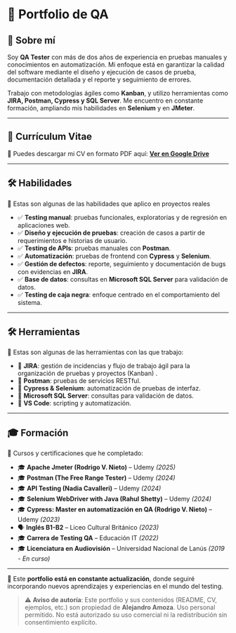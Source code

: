 # 📌 Portfolio de QA

## 👤 Sobre mí
Soy **QA Tester** con más de dos años de experiencia en pruebas manuales y conocimientos en automatización. Mi enfoque está en garantizar la calidad del software mediante el diseño y ejecución de casos de prueba, documentación detallada y el reporte y seguimiento de errores.

Trabajo con metodologías ágiles como **Kanban**, y utilizo herramientas como **JIRA, Postman, Cypress y SQL Server**. Me encuentro en constante formación, ampliando mis habilidades en **Selenium** y en **JMeter**.

---

## 📄 Currículum Vitae
📌 Puedes descargar mi CV en formato PDF aquí: **[Ver en Google Drive](https://drive.google.com/drive/u/1/folders/15WaMY_9IG9rJGOgr3iDB8Zst75mQf-Nh)**

---

## 🛠 Habilidades
📌 Estas son algunas de las habilidades que aplico en proyectos reales

- ✅ **Testing manual**: pruebas funcionales, exploratorias y de regresión en aplicaciones web.
- ✅ **Diseño y ejecución de pruebas**: creación de casos a partir de requerimientos e historias de usuario.
- ✅ **Testing de APIs**: pruebas manuales con **Postman**.
- ✅ **Automatización**: pruebas de frontend con **Cypress** y **Selenium**.
- ✅ **Gestión de defectos**: reporte, seguimiento y documentación de bugs con evidencias en **JIRA**.
- ✅ **Base de datos**: consultas en **Microsoft SQL Server** para validación de datos.
- ✅ **Testing de caja negra**: enfoque centrado en el comportamiento del sistema.

---

## 🛠 Herramientas
📌 Estas son algunas de las herramientas con las que trabajo:

- 🔹 **JIRA**: gestión de incidencias y flujo de trabajo ágil para la organización de pruebas y proyectos (Kanban) .
- 🔹 **Postman**: pruebas de servicios RESTful.
- 🔹 **Cypress & Selenium**: automatización de pruebas de interfaz.
- 🔹 **Microsoft SQL Server**: consultas para validación de datos.
- 🔹 **VS Code**: scripting y automatización.

---

## 🎓 Formación
📌 Cursos y certificaciones que he completado:

- 🎓 **Apache Jmeter (Rodrigo V. Nieto)** – Udemy *(2025)*
- 🎓 **Postman (The Free Range Tester)** – Udemy *(2024)*
- 🎓 **API Testing (Nadia Cavalleri)** – Udemy *(2024)*
- 🎓 **Selenium WebDriver with Java (Rahul Shetty)** – Udemy *(2024)*
- 🎓 **Cypress: Master en automatización en QA (Rodrigo V. Nieto)** – Udemy *(2023)*
- 🗣 **Inglés B1-B2** – Liceo Cultural Británico *(2023)*
- 🎓 **Carrera de Testing QA** – Educación IT *(2022)*
- 🎓 **Licenciatura en Audiovisión** – Universidad Nacional de Lanús *(2019 - En curso)*

---


📌 Este **portfolio está en constante actualización**, donde seguiré incorporando nuevos aprendizajes y experiencias en el mundo del testing.



> ⚠️ **Aviso de autoría**: Este portfolio y sus contenidos (README, CV, ejemplos, etc.) son propiedad de **Alejandro Amoza**. Uso personal permitido. No está autorizado su uso comercial ni la redistribución sin consentimiento explícito.
